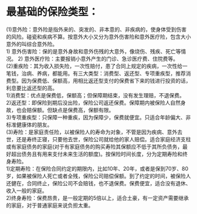 # 最基础的保险类型：
  (1)意外险：意外险是指外来的、突发的、非本意的、非疾病的，使身体受到伤害的风险。碰瓷和疾病不算。按意外大小又分为意外伤害险和意外医疗险，包含大小意外的叫综合意外险。    
    1) 意外伤害险：保的是意外身故和意外伤残的大意外，像烧伤、残疾、死亡等情况。
    2) 意外医疗险：主要报销小意外产生的门诊、急诊医疗费、住院费等。   
  (2)重疾险：其为收入损失险，一次性赔付，患了合同上规定的疾病，一次性给一笔钱，治病、养病，都能用。有三大类型：消费型、返还型、专项重疾型，推荐消费型。因为保费低、保额高，用相比返还型支付的保费省下来的钱进行投资的话，利息要比返还型的高。    
    1)消费型：优点是保费低，保额高；但保障期结束，没有发生理赔，不退保费。     
    2)返还型：即保险到期后没出险，保险公司返还保费。保障期内被保险人自然身故，也会赔保额。但缺点是保费高，保额有限。   
    3)专项重疾型：只保障一种重疾，因为保障少，保费就便宜。只适合年龄偏大、非标准健康体的朋友。   
  (3)寿险：是家庭责任险，以被保险人的寿命为对象，不管是因为疾病、意外去世，还是寿终正寝，只要他去世，保险公司就给他的家人赔偿。适合家庭经济支柱或有家庭债务的家庭(对于有家庭债务的购买寿险其保额应不低于其所负债务，最好超出债务且有用来支付未来生活的额度)。按保险时间长度，分为定期寿险和终身寿险。   
    1)定期寿险：在保险合同约定的期限内，比如10年、20年，或者是保到70岁、80岁，如果被保险人死亡或者全残，保险公司赔偿保额。到了约定的时间，被保险人还健在，合同终止，保险公司不会赔钱，也不退保费。保费便宜，适合没有退休、收入一般的家庭。     
    2)终身寿险：保费昂贵，是一般定期的5倍以上，适合土豪，有一定资产需要继承的家庭，对于普通家庭来说负担太重。   
